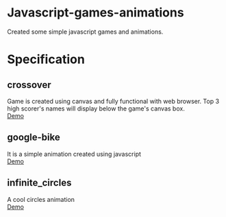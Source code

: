 # Javascript-games-animations
Created some simple javascript games and animations.
# Specification
## crossover
Game is created using canvas and fully functional with web browser. Top 3 high scorer's names will display below the game's canvas box.<br>
<a href="https://cherryblog.in/canvas_stuff/crossover">Demo</a>
## google-bike
It is a simple animation created using javascript<br>
<a href="https://cherryblog.in/canvas_stuff/google_bike">Demo</a>
## infinite_circles
A cool circles animation<br>
<a href="https://cherryblog.in/canvas_stuff/infinite_circles">Demo</a>
